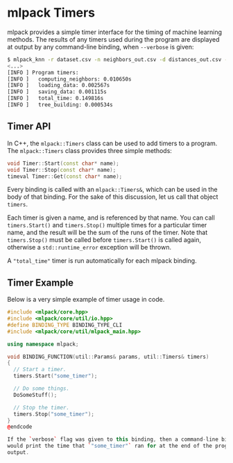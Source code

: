 # mlpack Timers

mlpack provides a simple timer interface for the timing of machine learning
methods.  The results of any timers used during the program are displayed at
output by any command-line binding, when `--verbose` is given:

```sh
$ mlpack_knn -r dataset.csv -n neighbors_out.csv -d distances_out.csv -k 5 -v
<...>
[INFO ] Program timers:
[INFO ]   computing_neighbors: 0.010650s
[INFO ]   loading_data: 0.002567s
[INFO ]   saving_data: 0.001115s
[INFO ]   total_time: 0.149816s
[INFO ]   tree_building: 0.000534s
```

## Timer API

In C++, the `mlpack::Timers` class can be used to add timers to a program.  The
`mlpack::Timers` class provides three simple methods:

```c++
void Timer::Start(const char* name);
void Timer::Stop(const char* name);
timeval Timer::Get(const char* name);
```

Every binding is called with an `mlpack::Timers&`, which can be used in the body
of that binding.  For the sake of this discussion, let us call that object
`timers`.

Each timer is given a name, and is referenced by that name.  You can call
`timers.Start()` and `timers.Stop()` multiple times for a particular timer name,
and the result will be the sum of the runs of the timer.  Note that
`timers.Stop()` must be called before `timers.Start()` is called again,
otherwise a `std::runtime_error` exception will be thrown.

A `"total_time"` timer is run automatically for each mlpack binding.

## Timer Example

Below is a very simple example of timer usage in code.

```c++
#include <mlpack/core.hpp>
#include <mlpack/core/util/io.hpp>
#define BINDING_TYPE BINDING_TYPE_CLI
#include <mlpack/core/util/mlpack_main.hpp>

using namespace mlpack;

void BINDING_FUNCTION(util::Params& params, util::Timers& timers)
{
  // Start a timer.
  timers.Start("some_timer");

  // Do some things.
  DoSomeStuff();

  // Stop the timer.
  timers.Stop("some_timer");
}
@endcode

If the `verbose` flag was given to this binding, then a command-line binding
would print the time that `"some_timer"` ran for at the end of the program's
output.

